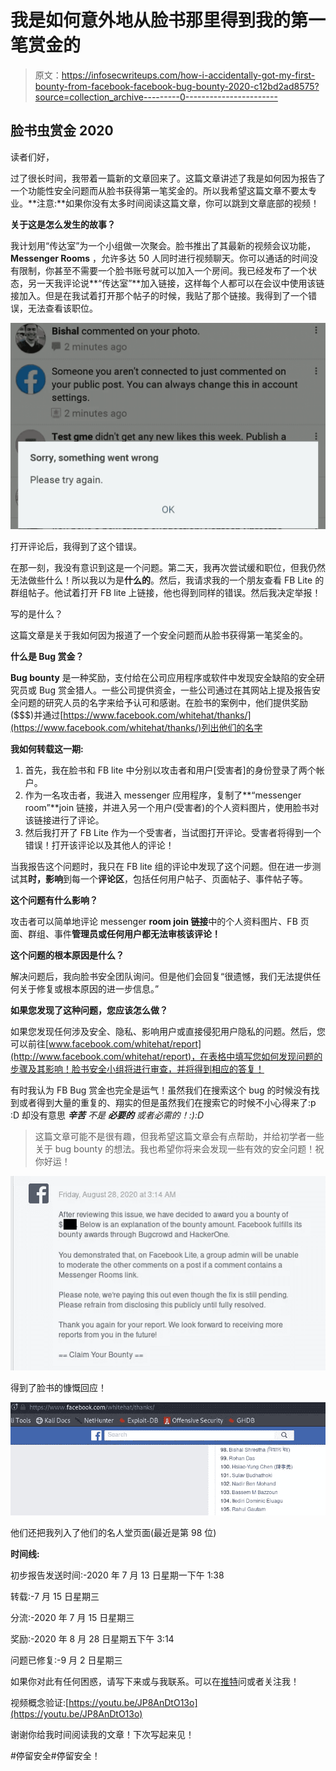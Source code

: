 # 我是如何意外地从脸书那里得到我的第一笔赏金的

> 原文：<https://infosecwriteups.com/how-i-accidentally-got-my-first-bounty-from-facebook-facebook-bug-bounty-2020-c12bd2ad8575?source=collection_archive---------0----------------------->

## 脸书虫赏金 2020

读者们好，

过了很长时间，我带着一篇新的文章回来了。这篇文章讲述了我是如何因为报告了一个功能性安全问题而从脸书获得第一笔奖金的。所以我希望这篇文章不要太专业。**注意:**如果你没有太多时间阅读这篇文章，你可以跳到文章底部的视频！

**关于这是怎么发生的故事？**

我计划用“传达室”为一个小组做一次聚会。脸书推出了其最新的视频会议功能， **Messenger Rooms** ，允许多达 50 人同时进行视频聊天。你可以通话的时间没有限制，你甚至不需要一个脸书账号就可以加入一个房间。我已经发布了一个状态，另一天我评论说**“传达室”**加入链接，这样每个人都可以在会议中使用该链接加入。但是在我试着打开那个帖子的时候，我贴了那个链接。我得到了一个错误，无法查看该职位。

![](img/1fa4e7bde4bc6faacbc574c3fc0a28d2.png)

打开评论后，我得到了这个错误。

在那一刻，我没有意识到这是一个问题。第二天，我再次尝试缓和职位，但我仍然无法做些什么！所以我以为是**什么的**。然后，我请求我的一个朋友查看 FB Lite 的群组帖子。他试着打开 FB lite 上链接，他也得到同样的错误。然后我决定举报！

写的是什么？

这篇文章是关于我如何因为报道了一个安全问题而从脸书获得第一笔奖金的。

**什么是 Bug 赏金？**

**Bug bounty** 是一种奖励，支付给在公司应用程序或软件中发现安全缺陷的安全研究员或 Bug 赏金猎人。一些公司提供资金，一些公司通过在其网站上提及报告安全问题的研究人员的名字来给予认可和感谢。在脸书的案例中，他们提供奖励($$$)并通过[https://www.facebook.com/whitehat/thanks/](https://www.facebook.com/whitehat/thanks/)列出他们的名字

**我如何转载这一期:**

1.  首先，我在脸书和 FB lite 中分别以攻击者和用户[受害者]的身份登录了两个帐户。
2.  作为一名攻击者，我进入 messenger 应用程序，复制了**“messenger room”**join 链接，并进入另一个用户(受害者)的个人资料图片，使用脸书对该链接进行了评论。
3.  然后我打开了 FB Lite 作为一个受害者，当试图打开评论。受害者将得到一个错误！打开该评论以及其他人的评论！

当我报告这个问题时，我只在 FB lite 组的评论中发现了这个问题。但在进一步测试其**时，影响**到每一个**评论区**，包括任何用户帖子、页面帖子、事件帖子等。

**这个问题有什么影响？**

攻击者可以简单地评论 messenger **room join 链接**中的个人资料图片、FB 页面、群组、事件**管理员或任何用户都无法审核该评论！**

**这个问题的根本原因是什么？**

解决问题后，我向脸书安全团队询问。但是他们会回复“很遗憾，我们无法提供任何关于修复或根本原因的进一步信息。”

**如果您发现了这种问题，您应该怎么做？**

如果您发现任何涉及安全、隐私、影响用户或直接侵犯用户隐私的问题。然后，您可以前往[www.facebook.com/whitehat/report](http://www.facebook.com/whitehat/report)，在表格中填写您如何发现问题的步骤及其影响！脸书安全小组将进行审查，并将得到相应的答复！

有时我认为 FB Bug 赏金也完全是运气！虽然我们在搜索这个 bug 的时候没有找到或者得到大量的重复的、翔实的但是虽然我们在搜索它的时候不小心得来了:p :D 却没有意思 ***辛苦*** *不是* ***必要的*** *或者必需的！:):D*

> 这篇文章可能不是很有趣，但我希望这篇文章会有点帮助，并给初学者一些关于 bug bounty 的想法。我也希望你将来会发现一些有效的安全问题！祝你好运！

![](img/3b28a9a96046803e0a9185233d60723d.png)

得到了脸书的慷慨回应！

![](img/ee4f41ef98cd4327bca57ceffb8bc58e.png)

他们还把我列入了他们的名人堂页面(最近是第 98 位)

**时间线:**

初步报告发送时间:-2020 年 7 月 13 日星期一下午 1:38

转载:-7 月 15 日星期三

分流:-2020 年 7 月 15 日星期三

奖励:-2020 年 8 月 28 日星期五下午 3:14

问题已修复:-9 月 2 日星期三

如果你对此有任何困惑，请写下来或与我联系。可以在[推特](https://twitter.com/bishal0x01)问或者关注我！

视频概念验证:[https://youtu.be/JP8AnDtO13o](https://youtu.be/JP8AnDtO13o)

谢谢你给我时间阅读我的文章！下次写起来见！

#停留安全#停留安全！